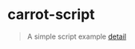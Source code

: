 # carrot-script

> A simple script example [detail](https://docs.nervos.org/docs/script/minimal-script)
